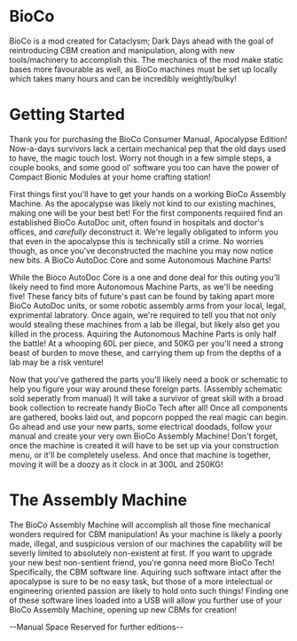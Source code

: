 # BioCo

BioCo is a mod created for Cataclysm; Dark Days ahead with the goal of reintroducing CBM creation and manipulation,
along with new tools/machinery to accomplish this. The mechanics of the mod make static bases more favourable as well,
as BioCo machines must be set up locally which takes many hours and can be incredibly weightly/bulky!

# Getting Started

Thank you for purchasing the BioCo Consumer Manual, Apocalypse Edition!
Now-a-days survivors lack a certain mechanical pep that the old days used to have, the magic touch lost. Worry not
though in a few simple steps, a couple books, and some good ol' software you too can have the power of Compact Bionic
Modules at your home crafting station!

First things first you'll have to get your hands on a working BioCo Assembly Machine. As the apocalypse was likely not
kind to our existing machines, making one will be your best bet!
For the first components required find an established BioCo AutoDoc unit, often found in hospitals and doctor's offices,
and *carefully* deconstruct it. We're legally obligated to inform you that even in the apocalypse this is technically
still a crime. No worries though, as once you've deconstructed the machine you may now notice new bits. A BioCo AutoDoc
Core and some Autonomous Machine Parts!

While the Bioco AutoDoc Core is a one and done deal for this outing you'll likely need to find more Autonomous Machine
Parts, as we'll be needing five!
These fancy bits of future's past can be found by taking apart more BioCo AutoDoc units, or some robotic assembly arms
from your local, legal, exprimental labratory. Once again, we're required to tell you that not only would stealing these
machines from a lab be illegal, but likely also get you killed in the process. Aquiring the Autonomous Machine Parts is
only half the battle! At a whooping 60L per piece, and 50KG per you'll need a strong beast of burden to move these, and
carrying them up from the depths of a lab may be a risk venture!

Now that you've gathered the parts you'll likely need a book or schematic to help you figure your way around these
foreign parts. (Assembly schematic sold seperatly from manual)
It will take a survivor of great skill with a broad book collection to recreate handy BioCo Tech after all!
Once all components are gathered, books laid out, and popcorn popped the real magic can begin. Go ahead and use your new
parts, some electrical doodads, follow your manual and create your very own BioCo Assembly Machine!
Don't forget, once the machine is created it will have to be set up via your construction menu, or it'll be completely
useless. And once that machine is together, moving it will be a doozy as it clock in at 300L and 250KG!

# The Assembly Machine

The BioCo Assembly Machine will accomplish all those fine mechanical wonders required for CBM manipulation!
As your machine is likely a poorly made, illegal, and suspicious version of our machines the capability will be severly
limited to absolutely non-existent at first. If you want to upgrade your new best non-sentient friend, you're gonna need
more BioCo Tech! Specifically, the CBM software line. Aquiring such software intact after the apocalypse is sure to be
no easy task, but those of a more intelectual or engineering oriented passion are likely to hold onto such things!
Finding one of these software lines loaded into a USB will allow you further use of your BioCo Assembly Machine, opening
up new CBMs for creation!

--Manual Space Reserved for further editions--
